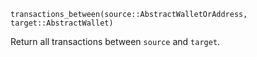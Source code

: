 ```
transactions_between(source::AbstractWalletOrAddress, target::AbstractWallet)
```

Return all transactions between `source` and `target`.
